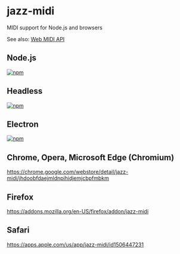 # jazz-midi
MIDI support for Node.js and browsers

See also: [Web MIDI API](https://github.com/jazz-soft/web-midi)

## Node.js
[![npm](https://img.shields.io/npm/v/jazz-midi.svg)](https://www.npmjs.com/package/jazz-midi)

## Headless
[![npm](https://img.shields.io/npm/v/jazz-midi-headless.svg)](https://www.npmjs.com/package/jazz-midi-headless)

## Electron
[![npm](https://img.shields.io/npm/v/jazz-midi-electron.svg)](https://www.npmjs.com/package/jazz-midi-electron)

## Chrome, Opera, Microsoft Edge (Chromium)
https://chrome.google.com/webstore/detail/jazz-midi/jhdoobfdaejmldnpihidjemjcbpfmbkm

## Firefox
https://addons.mozilla.org/en-US/firefox/addon/jazz-midi

## Safari
https://apps.apple.com/us/app/jazz-midi/id1506447231
